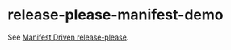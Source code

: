 # release-please-manifest-demo

See [Manifest Driven release-please](https://github.com/googleapis/release-please/blob/main/docs/manifest-releaser.md).
